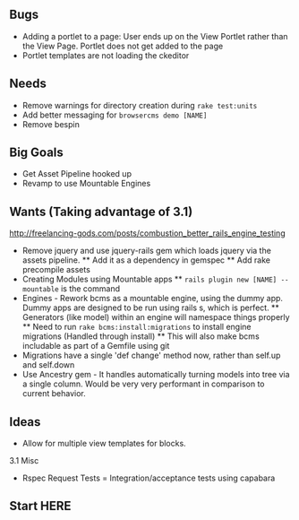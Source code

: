 Bugs
----

* Adding a portlet to a page: User ends up on the View Portlet rather than the View Page. Portlet does not get added to the page
* Portlet templates are not loading the ckeditor

Needs
-----

* Remove warnings for directory creation during `rake test:units`
* Add better messaging for `browsercms demo [NAME]`
* Remove bespin

Big Goals
---------

* Get Asset Pipeline hooked up
* Revamp to use Mountable Engines

Wants (Taking advantage of 3.1)
-----
http://freelancing-gods.com/posts/combustion_better_rails_engine_testing
* Remove jquery and use jquery-rails gem which loads jquery via the assets pipeline.
** Add it as a dependency in gemspec
** Add rake precompile assets
* Creating Modules using Mountable apps
** `rails plugin new [NAME] --mountable` is the command
* Engines - Rework bcms as a mountable engine, using the dummy app. Dummy apps are designed to be run using rails s, which is perfect.
** Generators (like model) within an engine will namespace things properly
** Need to run `rake bcms:install:migrations` to install engine migrations (Handled through install)
** This will also make bcms includable as part of a Gemfile using git
* Migrations have a single 'def change' method now, rather than self.up and self.down
* Use Ancestry gem - It handles automatically turning models into tree via a single column. Would be very very performant in comparison to current behavior.

Ideas
-----
* Allow for multiple view templates for blocks.

3.1 Misc
* Rspec Request Tests = Integration/acceptance tests using capabara


Start HERE
----------

